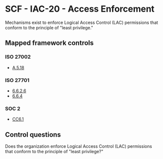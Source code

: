 # SCF - IAC-20 - Access Enforcement
Mechanisms exist to enforce Logical Access Control (LAC) permissions that conform to the principle of "least privilege."
## Mapped framework controls
### ISO 27002
- [A.5.18](../iso27002/a-5.md#a518)
  
### ISO 27701
- [6.6.2.6](../iso27701/6626.md)
- [6.6.4](../iso27701/664.md)
  
### SOC 2
- [CC6.1](../soc2/cc61.md)
  
## Control questions
Does the organization enforce Logical Access Control (LAC) permissions that conform to the principle of "least privilege?"
  